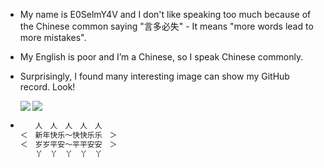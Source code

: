 - My name is E0SelmY4V and I don't like speaking too much because of the Chinese common saying "言多必失" - It means "more words lead to more mistakes".
- My English is poor and I’m a Chinese, so I speak Chinese commonly.
- Surprisingly, I found many interesting image can show my GitHub record. Look!

  <img align="left" src="https://github-readme-stats.vercel.app/api?username=E0SelmY4V">

  <img align="center" src="https://github-readme-stats.vercel.app/api/top-langs/?username=E0SelmY4V">
- ```txt
  　　人　人　人　人　人
  ＜　新年快乐～快快乐乐　＞
  ＜　岁岁平安～平平安安　＞
  　　丫　丫　丫　丫　丫
  ```
<!---
E0SelmY4V/E0SelmY4V is a ✨ special ✨ repository because its `README.md` (this file) appears on your GitHub profile.
You can click the Preview link to take a look at your changes.
--->
